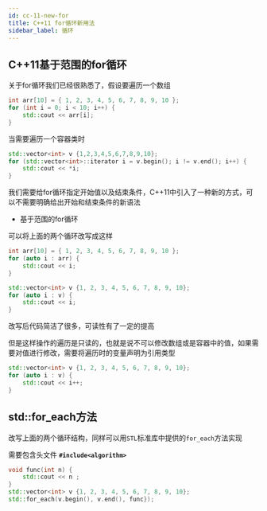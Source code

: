 ```yaml
---
id: cc-11-new-for
title: C++11 for循环新用法
sidebar_label: 循环
---
```

## C++11基于范围的for循环
关于for循环我们已经很熟悉了，假设要遍历一个数组

``` cpp
int arr[10] = { 1, 2, 3, 4, 5, 6, 7, 8, 9, 10 };
for (int i = 0; i < 10; i++) {
	std::cout << arr[i];
}
```
当需要遍历一个容器类时

``` cpp
std::vector<int> v {1,2,3,4,5,6,7,8,9,10};
for (std::vector<int>::iterator i = v.begin(); i != v.end(); i++) {
    std::cout << *i;
}
```

我们需要给for循环指定开始值以及结束条件，C++11中引入了一种新的方式，可以不需要明确给出开始和结束条件的新语法
- 基于范围的for循环

可以将上面的两个循环改写成这样

``` cpp
int arr[10] = { 1, 2, 3, 4, 5, 6, 7, 8, 9, 10 };
for (auto i : arr) {
	std::cout << i;
}

std::vector<int> v {1, 2, 3, 4, 5, 6, 7, 8, 9, 10};
for (auto i : v) {
    std::cout << i;
}
```

改写后代码简洁了很多，可读性有了一定的提高

但是这样操作的遍历是只读的，也就是说不可以修改数组或是容器中的值，如果需要对值进行修改，需要将遍历时的变量声明为引用类型

``` cpp
std::vector<int> v {1, 2, 3, 4, 5, 6, 7, 8, 9, 10};
for (auto i : v) {
    std::cout << i++;
}
```

## std::for_each方法
改写上面的两个循环结构，同样可以用`STL`标准库中提供的`for_each`方法实现

需要包含头文件 **`#include<algorithm>`**

``` cpp
void func(int n) {
    std::cout << n ;
}
std::vector<int> v {1, 2, 3, 4, 5, 6, 7, 8, 9, 10};
std::for_each(v.begin(), v.end(), func});
```